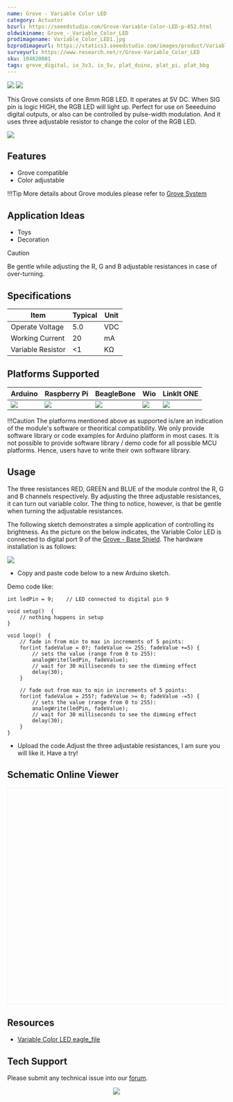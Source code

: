 ```yaml
---
name: Grove - Variable Color LED
category: Actuator
bzurl: https://seeedstudio.com/Grove-Variable-Color-LED-p-852.html
oldwikiname: Grove_-_Variable_Color_LED
prodimagename: Variable_Color_LED1.jpg
bzprodimageurl: https://statics3.seeedstudio.com/images/product/Variable Color LED.jpg
surveyurl: https://www.research.net/r/Grove-Variable_Color_LED
sku: 104020001
tags: grove_digital, io_3v3, io_5v, plat_duino, plat_pi, plat_bbg
---
```


![](https://files.seeedstudio.com/wiki/Grove-Variable_Color_LED/img/Variable_Color_LED1.jpg) ![](https://files.seeedstudio.com/wiki/Grove-Variable_Color_LED/img/Variable_Color_LED_01.jpg)

This Grove consists of one 8mm RGB LED. It operates at 5V DC. When SIG pin is logic HIGH, the RGB LED will light up. Perfect for use on Seeeduino digital outputs, or also can be controlled by pulse-width modulation. And it uses three adjustable resistor to change the color of the RGB LED.


[![](https://files.seeedstudio.com/wiki/common/Get_One_Now_Banner.png)](https://www.seeedstudio.com/Grove-Variable-Color-LED-p-852.html)


Features
--------

-   Grove compatible
-   Color adjustable

!!!Tip
    More details about Grove modules please refer to [Grove System](https://wiki.seeedstudio.com/Grove_System/)
    
Application Ideas
-----------------

-   Toys
-   Decoration

<div class="admonition danger">
<p class="admonition-title">Caution</p>
Be gentle while adjusting the R, G and B adjustable resistances in case of over-turning.
</div>

Specifications
-------------

| Item              | Typical | Unit |
|-------------------|---------|------|
| Operate Voltage   | 5.0     | VDC  |
| Working Current   | 20      | mA   |
| Variable Resistor | &lt;1   | KΩ   |

Platforms Supported
-------------------

| Arduino                                                                                             | Raspberry Pi                                                                                             | BeagleBone                                                                                      | Wio                                                                                               | LinkIt ONE                                                                                         |
|-----------------------------------------------------------------------------------------------------|----------------------------------------------------------------------------------------------------------|-------------------------------------------------------------------------------------------------|---------------------------------------------------------------------------------------------------|----------------------------------------------------------------------------------------------------|
| ![](https://files.seeedstudio.com/wiki/wiki_english/docs/images/arduino_logo.jpg) | ![](https://files.seeedstudio.com/wiki/wiki_english/docs/images/raspberry_pi_logo.jpg) | ![](https://files.seeedstudio.com/wiki/wiki_english/docs/images/bbg_logo.jpg) | ![](https://files.seeedstudio.com/wiki/wiki_english/docs/images/wio_logo_n.jpg) | ![](https://files.seeedstudio.com/wiki/wiki_english/docs/images/linkit_logo_n.jpg) |

!!!Caution
    The platforms mentioned above as supported is/are an indication of the module's software or theoritical compatibility. We only provide software library or code examples for Arduino platform in most cases. It is not possible to provide software library / demo code for all possible MCU platforms. Hence, users have to write their own software library.


Usage
-----

The three resistances RED, GREEN and BLUE of the module control the R, G and B channels respectively. By adjusting the three adjustable resistances, it can turn out variable color. The thing to notice, however, is that be gentle when turning the adjustable resistances.

The following sketch demonstrates a simple application of controlling its brightness. As the picture on the below indicates, the Variable Color LED is connected to digital port 9 of the [Grove - Base Shield](/Base_Shield_V2). The hardware installation is as follows:

![](https://files.seeedstudio.com/wiki/Grove-Variable_Color_LED/img/Grove-Variable_Color_LED.jpg)

-   Copy and paste code below to a new Arduino sketch.

Demo code like:

```
int ledPin = 9;    // LED connected to digital pin 9

void setup()  {
    // nothing happens in setup
}

void loop()  {
    // fade in from min to max in increments of 5 points:
    for(int fadeValue = 0?; fadeValue <= 255; fadeValue +=5) {
        // sets the value (range from 0 to 255):
        analogWrite(ledPin, fadeValue);
        // wait for 30 milliseconds to see the dimming effect
        delay(30);
    }

    // fade out from max to min in increments of 5 points:
    for(int fadeValue = 255?; fadeValue >= 0; fadeValue -=5) {
        // sets the value (range from 0 to 255):
        analogWrite(ledPin, fadeValue);
        // wait for 30 milliseconds to see the dimming effect
        delay(30);
    }
}
```
-   Upload the code.Adjust the three adjustable resistances, I am sure you will like it. Have a try!


## Schematic Online Viewer

<div class="altium-ecad-viewer" data-project-src="https://files.seeedstudio.com/wiki/Grove-Variable_Color_LED/res/Variable_Color_LED_eagle_file.zip" style="border-radius: 0px 0px 4px 4px; height: 500px; border-style: solid; border-width: 1px; border-color: rgb(241, 241, 241); overflow: hidden; max-width: 1280px; max-height: 700px; box-sizing: border-box;" />
</div>


Resources
---------

-   [Variable Color LED eagle_file](https://files.seeedstudio.com/wiki/Grove-Variable_Color_LED/res/Variable_Color_LED_eagle_file.zip)


<!-- This Markdown file was created from https://www.seeedstudio.com/wiki/Grove_-_Variable_Color_LED -->

## Tech Support
Please submit any technical issue into our [forum](https://forum.seeedstudio.com/). <br /><p style="text-align:center"><a href="https://www.seeedstudio.com/act-4.html?utm_source=wiki&utm_medium=wikibanner&utm_campaign=newproducts" target="_blank"><img src="https://files.seeedstudio.com/wiki/Wiki_Banner/new_product.jpg" /></a></p>